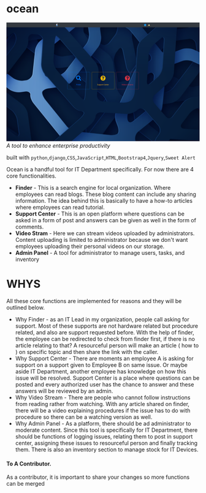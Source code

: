 # ocean
![alt text](ocean.png)
_A tool to enhance enterprise productivity_

built with `python`,`django`,`CSS`,`JavaScript`,`HTML`,`Bootstrap4`,`Jquery`,`Sweet Alert`

Ocean is a handful tool for IT Department specifically. For now there are 4 core functionalities.

- **Finder** - This is a search engine for local organization. Where employees can read blogs. These blog content can include any sharing information. The idea behind this is basically to have a how-to articles where employees can read tutorial.
- **Support Center** - This is an open platform where questions can be asked in a form of post and answers can be given as well in the form of comments.
- **Video Stram** - Here we can stream videos uploaded by administrators. Content uploading is limited to administrator because we don't want employees uploading their personal videos on our storage. 
- **Admin Panel** - A tool for administrator to manage users, tasks, and inventory

# WHYS
All these core functions are implemented for reasons and they will be outlined below.
- Why Finder - as an IT Lead in my organization, people call asking for support. Most of these supports are not hardware related but procedure related, and also are support requested before. With the help of finder, the employee can be redirected to check from finder first, if there is no article relating to that? A resourceful person will make an article ( how to ) on specific topic and then share the link with the caller.
- Why Support Center - There are moments an employee A is asking for support on a support given to Employee B on same issue. Or maybe aside IT Department, another employee has knowledge on how this issue will be resolved. Support Center is a place where questions can be posted and every authorized user has the chance to answer and these answers will be reviewed by an admin.
- Why Video Stream - There are people who cannot follow instructions from reading rather from watching. With any article shared on finder, there will be a video explaining procedures if the issue has to do with procedure so there can be a watching version as well.
- Why Admin Panel - As a platform, there should be ad administrator to moderate content. Since this tool is specifically for IT Department, there should be functions of logging issues, relating them to post in support center, assigning these issues to resourceful person and finally tracking them. There is also an inventory section to manage stock for IT Devices.

#### To A Contributor.
As a contributor, it is important to share your changes so more functions can be merged